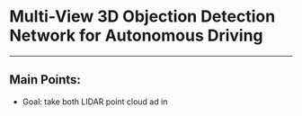 # Multi-View 3D Objection Detection Network for Autonomous Driving

---

## Main Points:

* Goal: take both LIDAR point cloud ad in







